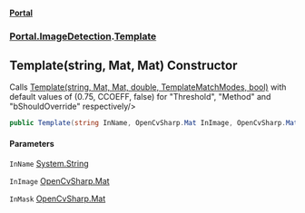 #### [Portal](index.md 'index')
### [Portal.ImageDetection](Portal.ImageDetection.md 'Portal.ImageDetection').[Template](Portal.ImageDetection.Template.md 'Portal.ImageDetection.Template')

## Template(string, Mat, Mat) Constructor

Calls [Template(string, Mat, Mat, double, TemplateMatchModes, bool)](Portal.ImageDetection.Template.Template(string,OpenCvSharp.Mat,OpenCvSharp.Mat,double,OpenCvSharp.TemplateMatchModes,bool).md 'Portal.ImageDetection.Template.Template(string, OpenCvSharp.Mat, OpenCvSharp.Mat, double, OpenCvSharp.TemplateMatchModes, bool)') with default values of (0.75, CCOEFF, false) for "Threshold", "Method" and "bShouldOverride" respectively/>

```csharp
public Template(string InName, OpenCvSharp.Mat InImage, OpenCvSharp.Mat? InMask);
```
#### Parameters

<a name='Portal.ImageDetection.Template.Template(string,OpenCvSharp.Mat,OpenCvSharp.Mat).InName'></a>

`InName` [System.String](https://docs.microsoft.com/en-us/dotnet/api/System.String 'System.String')

<a name='Portal.ImageDetection.Template.Template(string,OpenCvSharp.Mat,OpenCvSharp.Mat).InImage'></a>

`InImage` [OpenCvSharp.Mat](https://docs.microsoft.com/en-us/dotnet/api/OpenCvSharp.Mat 'OpenCvSharp.Mat')

<a name='Portal.ImageDetection.Template.Template(string,OpenCvSharp.Mat,OpenCvSharp.Mat).InMask'></a>

`InMask` [OpenCvSharp.Mat](https://docs.microsoft.com/en-us/dotnet/api/OpenCvSharp.Mat 'OpenCvSharp.Mat')